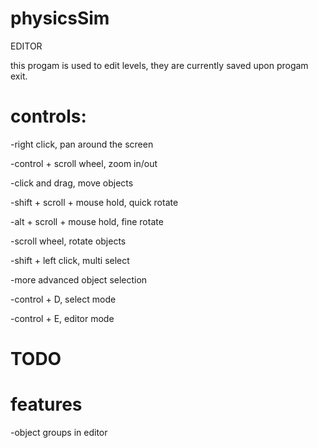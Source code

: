 # physicsSim
EDITOR

this progam is used to edit levels, they are currently saved upon progam exit.
# controls:
-right click, pan around the screen

-control + scroll wheel, zoom in/out

-click and drag, move objects

-shift + scroll + mouse hold, quick rotate

-alt + scroll + mouse hold, fine rotate

-scroll wheel, rotate objects

-shift + left click, multi select

-more advanced object selection

-control + D, select mode

-control + E, editor mode
# TODO

# features

-object groups in editor

